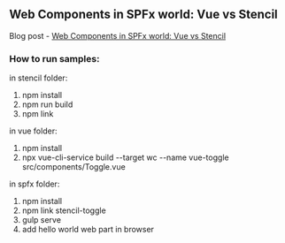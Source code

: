 ## Web Components in SPFx world: Vue vs Stencil
Blog post - [Web Components in SPFx world: Vue vs Stencil](http://spblog.net/post/2018/08/15/Web-Components-in-SPFx-world-Vue-vs-Stencil)


### How to run samples: 

in stencil folder:
1. npm install
2. npm run build
3. npm link

in vue folder:
1. npm install
2. npx vue-cli-service build --target wc --name vue-toggle src/components/Toggle.vue

in spfx folder: 
1. npm install
2. npm link stencil-toggle
3. gulp serve
4. add hello world web part in browser